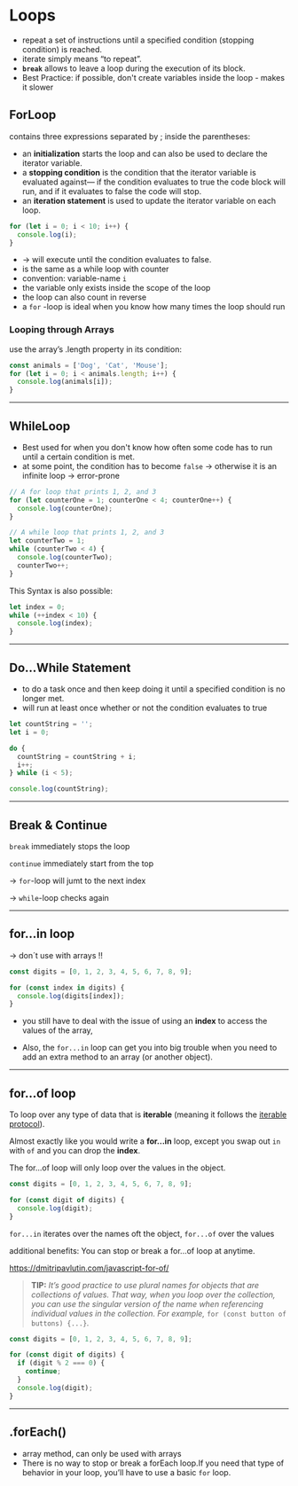 # Loops

- repeat a set of instructions until a specified condition (stopping condition) is reached.
- iterate simply means “to repeat”.
- **`break`** allows to leave a loop during the execution of its block.
- Best Practice: if possible, don't create variables inside the loop - makes it slower

## ForLoop

contains three expressions separated by ; inside the parentheses:

- an **initialization** starts the loop and can also be used to declare the iterator variable.
- a **stopping condition** is the condition that the iterator variable is evaluated against— if the condition evaluates to true the code block will run, and if it evaluates to false the code will stop.
- an **iteration statement** is used to update the iterator variable on each loop.

```js
for (let i = 0; i < 10; i++) {
  console.log(i);
}
```

- -> will execute until the condition evaluates to false.
- is the same as a while loop with counter
- convention: variable-name `i`
- the variable only exists inside the scope of the loop
- the loop can also count in reverse
- a `for` -loop is ideal when you know how many times the loop should run

### Looping through Arrays

use the array’s .length property in its condition:

```js
const animals = ['Dog', 'Cat', 'Mouse'];
for (let i = 0; i < animals.length; i++) {
  console.log(animals[i]);
}
```

---

## WhileLoop

- Best used for when you don't know how often some code has to run until a certain condition is met.
- at some point, the condition has to become `false` -> otherwise it is an infinite loop -> error-prone

```js
// A for loop that prints 1, 2, and 3
for (let counterOne = 1; counterOne < 4; counterOne++) {
  console.log(counterOne);
}

// A while loop that prints 1, 2, and 3
let counterTwo = 1;
while (counterTwo < 4) {
  console.log(counterTwo);
  counterTwo++;
}
```

This Syntax is also possible:

```js
let index = 0;
while (++index < 10) {
  console.log(index);
}
```

---

## Do...While Statement

- to do a task once and then keep doing it until a specified condition is no longer met.
- will run at least once whether or not the condition evaluates to true

```js
let countString = '';
let i = 0;

do {
  countString = countString + i;
  i++;
} while (i < 5);

console.log(countString);
```

---

## Break & Continue

`break` immediately stops the loop

`continue` immediately start from the top 

->  `for`-loop will jumt to the next index

-> `while`-loop checks again

---

## for...in loop

-> don´t use with arrays !!

```js
const digits = [0, 1, 2, 3, 4, 5, 6, 7, 8, 9];

for (const index in digits) {
  console.log(digits[index]);
}
```

- you still have to deal with the issue of using an **index** to access the values of the array, 

- Also, the `for...in` loop can get you into big trouble when you need to add an extra method to an array (or another object).

------

## for...of loop

To loop over any type of data that is **iterable** (meaning it follows the [iterable protocol](https://developer.mozilla.org/en-US/docs/Web/JavaScript/Reference/Iteration_protocols)).

Almost exactly like you would write a **for...in** loop, except you swap out `in` with `of` and you can drop the **index**.

The for...of loop will only loop over the values in the object.

```js
const digits = [0, 1, 2, 3, 4, 5, 6, 7, 8, 9];

for (const digit of digits) {
  console.log(digit);
}
```

 `for...in`  iterates over the names oft the object,  `for...of`  over the values

additional benefits: You can stop or break a for...of loop at anytime.

https://dmitripavlutin.com/javascript-for-of/

> **TIP:** _It’s good practice to use plural names for objects that are collections of values. That way, when you loop over the collection, you can use the singular version of the name when referencing individual values in the collection. For example,_ `for (const button of buttons) {...}`_._

```js
const digits = [0, 1, 2, 3, 4, 5, 6, 7, 8, 9];

for (const digit of digits) {
  if (digit % 2 === 0) {
    continue;
  }
  console.log(digit);
}
```

---

## .forEach()

- array method,  can only be used with arrays
- There is no way to stop or break a forEach loop.If you need that type of behavior in your loop, you’ll have to use a basic `for` loop.
